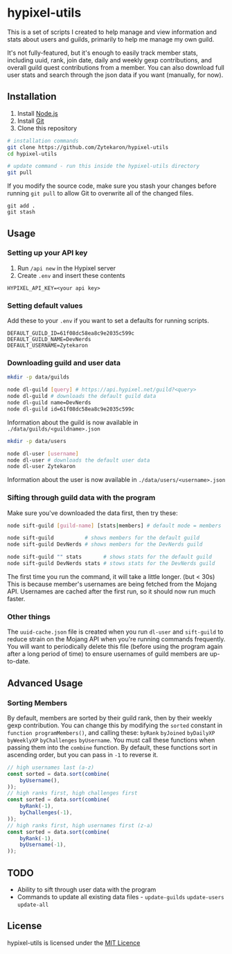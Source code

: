 # hypixel-utils

This is a set of scripts I created to help manage
and view information and stats about users and
guilds, primarily to help me manage my own guild.

It's not fully-featured, but it's enough to easily
track member stats, including uuid, rank, join date,
daily and weekly gexp contributions, and overall
guild quest contributions from a member. You can also
download full user stats and search through the json
data if you want (manually, for now).

## Installation

1. Install [Node.js](https://nodejs.org/en/download/)
2. Install [Git](https://git-scm.com/downloads)
3. Clone this repository
```sh
# installation commands
git clone https://github.com/Zytekaron/hypixel-utils
cd hypixel-utils

# update command - run this inside the hypixel-utils directory
git pull
```

If you modify the source code, make sure you stash
your changes before running `git pull` to allow Git
to overwrite all of the changed files.
```
git add .
git stash
```

## Usage

### Setting up your API key

1. Run `/api new` in the Hypixel server
2. Create `.env` and insert these contents
```
HYPIXEL_API_KEY=<your api key>
```

### Setting default values

Add these to your `.env` if you want to set
a defaults for running scripts.
```env
DEFAULT_GUILD_ID=61f08dc58ea8c9e2035c599c
DEFAULT_GUILD_NAME=DevNerds
DEFAULT_USERNAME=Zytekaron
```

### Downloading guild and user data

```sh
mkdir -p data/guilds

node dl-guild [query] # https://api.hypixel.net/guild?<query>
node dl-guild # downloads the default guild data
node dl-guild name=DevNerds
node dl-guild id=61f08dc58ea8c9e2035c599c
```
Information about the guild is now available in `./data/guilds/<guildname>.json`

```sh
mkdir -p data/users

node dl-user [username]
node dl-user # downloads the default user data
node dl-user Zytekaron
```
Information about the user is now available in `./data/users/<username>.json`


### Sifting through guild data with the program

Make sure you've downloaded the data first, then try these:
```sh
node sift-guild [guild-name] [stats|members] # default mode = members

node sift-guild          # shows members for the default guild
node sift-guild DevNerds # shows members for the DevNerds guild

node sift-guild "" stats       # shows stats for the default guild
node sift-guild DevNerds stats # stows stats for the DevNerds guild
```
The first time you run the command, it will take a little longer. (but < 30s)
This is because member's usernames are being fetched from the Mojang API.
Usernames are cached after the first run, so it should now run much faster.

### Other things

The `uuid-cache.json` file is created when you run `dl-user` and `sift-guild`
to reduce strain on the Mojang API when you're running commands frequently.
You will want to periodically delete this file (before using the program again
after a long period of time) to ensure usernames of guild members are up-to-date.

## Advanced Usage

### Sorting Members

By default, members are sorted by their guild rank, then by their weekly gexp contribution.
You can change this by modifying the `sorted` constant in `function programMembers()`, and
calling these: `byRank` `byJoined` `byDailyXP` `byWeeklyXP` `byChallenges` `byUsername`.
You must call these functions when passing them into the `combine` function. By default,
these functions sort in ascending order, but you can pass in `-1` to reverse it.
```js
// high usernames last (a-z)
const sorted = data.sort(combine(
    byUsername(),
));
// high ranks first, high challenges first
const sorted = data.sort(combine(
    byRank(-1),
    byChallenges(-1),
));
// high ranks first, high usernames first (z-a)
const sorted = data.sort(combine(
    byRank(-1),
    byUsername(-1),
));
```

## TODO

- Ability to sift through user data with the program
- Commands to update all existing data files - `update-guilds` `update-users` `update-all`

## License

hypixel-utils is licensed under the [MIT Licence](./LICENSE)
